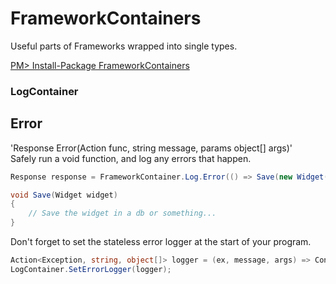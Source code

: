 # FrameworkContainers
Useful parts of Frameworks wrapped into single types.  

[PM> Install-Package FrameworkContainers](https://www.nuget.org/packages/FrameworkContainers/)  

### LogContainer

## Error

'Response Error(Action func, string message, params object[] args)'  
Safely run a void function, and log any errors that happen.  

```cs
Response response = FrameworkContainer.Log.Error(() => Save(new Widget()), "Error saving the widget at the time {0}: {1}.", DateTime.Now); // {0} will be the current DateTime, {1} will be the message on the runtime Exception.

void Save(Widget widget)
{
	// Save the widget in a db or something...
}
```

Don't forget to set the stateless error logger at the start of your program.  

```cs
Action<Exception, string, object[]> logger = (ex, message, args) => Console.WriteLine(message, args);
LogContainer.SetErrorLogger(logger);
```